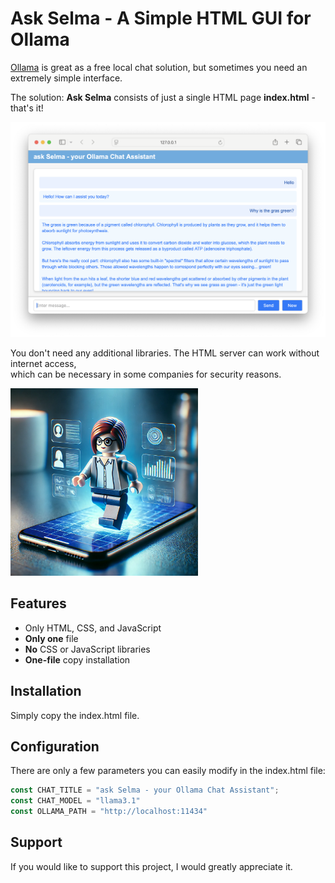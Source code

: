 # Ask Selma - A Simple HTML GUI for Ollama

[Ollama](https://ollama.com) is great as a free local chat solution, but sometimes you need an extremely simple interface.

The solution: **Ask Selma** consists of just a single HTML page **index.html** - that's it!

<img src="img/image.png" width="600">

You don't need any additional libraries. The HTML server can work without internet access,  
which can be necessary in some companies for security reasons.


<img src="img/selma.png" width="300">

## Features
* Only HTML, CSS, and JavaScript
* **Only one** file
* **No** CSS or JavaScript libraries
* **One-file** copy installation

## Installation
Simply copy the index.html file.

## Configuration
There are only a few parameters you can easily modify in the index.html file:

```javascript
const CHAT_TITLE = "ask Selma - your Ollama Chat Assistant";
const CHAT_MODEL = "llama3.1"
const OLLAMA_PATH = "http://localhost:11434"
```

## Support
If you would like to support this project, I would greatly appreciate it.